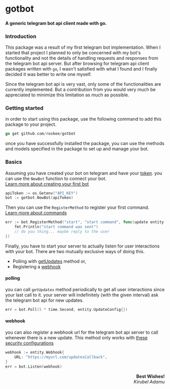 # gotbot

#### A generic telegram bot api client made with go.

### Introduction

This package was a result of my first telegram bot implementation. When I started
that project I planned to only be concerned with my bot's functionality and not
the details of handling requests and responses from the telegram bot api server.
But after browsing for telegram api client packages written with `go`, I wasn't
satisfied with what I found and I finally decided it was better to write one myself.

Since the telegram bot api is very vast, only some of the functionalities are currently
implemented. But a contribution from you would very much be appreciated to minimize this limitation
as much as possible.

### Getting started

in order to start using this package, use the following command to add this package
to your project.

```go
go get github.com/roskee/gotbot
```

once you have successfully installed the package, you can use the methods and models specified
in the package to set up and manage your bot.

### Basics

Assuming you have created your bot on telegram and have
your [token](https://core.telegram.org/bots/api#authorizing-your-bot).
you can use the `NewBot` function to connect your bot.  
[Learn more about creating your first bot](https://core.telegram.org/bots/features#botfather)

```go
apiToken := os.Getenv("API_KEY")
bot := gotbot.NewBot(apiToken)
```

Then you can use the `RegisterMethod` to register your first command.  
[Learn more about commands](https://core.telegram.org/bots/api#setmycommands)

```go
err := bot.RegisterMethod("start", "start command", func(update entity.Update) {
    fmt.Println("start command was sent")
    // do you thing... maybe reply to the user
})
```

Finally, you have to start your server to actually listen for user interactions with your bot.
There are two mutually exclusive ways of doing this.

- Polling with [getUpdates](https://core.telegram.org/bots/api#getupdates) method or,
- Registering a [webhook](https://core.telegram.org/bots/api#setwebhook)

#### polling

you can call `getUpdates` method periodically to get all user interactions since your last call to it.
your server will indefinitely (with the given interval) ask the telegram bot api for new updates.

```go
err = bot.Poll(5 * time.Second, entity.UpdateConfig{})
```

#### webhook

you can also register a webhook url for the telegram bot api server to call whenever there is a new update.
This method only works with [these security configurations](https://core.telegram.org/bots/webhooks)

```go
webhook := entity.Webhook{
    URL: "https://myurl.com/updatesCallback",
}
err = bot.Listen(webhook)
```

**<div align="right">Best Wishes!</div>**
*<div align="right">Kirubel Adamu</div>*